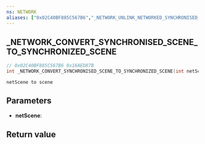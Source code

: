 ```yaml
---
ns: NETWORK
aliases: ["0x02C40BF885C567B6","_NETWORK_UNLINK_NETWORKED_SYNCHRONISED_SCENE"]
---
```

## _NETWORK_CONVERT_SYNCHRONISED_SCENE_TO_SYNCHRONIZED_SCENE

```c
// 0x02C40BF885C567B6 0x16AED87B
int _NETWORK_CONVERT_SYNCHRONISED_SCENE_TO_SYNCHRONIZED_SCENE(int netScene);
```

```
netScene to scene  
```

## Parameters
* **netScene**: 

## Return value
